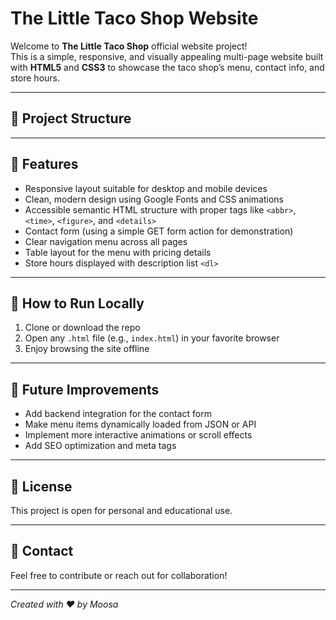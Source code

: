 # The Little Taco Shop Website

Welcome to **The Little Taco Shop** official website project!  
This is a simple, responsive, and visually appealing multi-page website built with **HTML5** and **CSS3** to showcase the taco shop’s menu, contact info, and store hours.

---

## 📂 Project Structure


---

## 🚀 Features

- Responsive layout suitable for desktop and mobile devices  
- Clean, modern design using Google Fonts and CSS animations  
- Accessible semantic HTML structure with proper tags like `<abbr>`, `<time>`, `<figure>`, and `<details>`  
- Contact form (using a simple GET form action for demonstration)  
- Clear navigation menu across all pages  
- Table layout for the menu with pricing details  
- Store hours displayed with description list `<dl>`

---

## 🔧 How to Run Locally

1. Clone or download the repo  
2. Open any `.html` file (e.g., `index.html`) in your favorite browser  
3. Enjoy browsing the site offline

---

## 📌 Future Improvements

- Add backend integration for the contact form  
- Make menu items dynamically loaded from JSON or API  
- Implement more interactive animations or scroll effects  
- Add SEO optimization and meta tags

---

## 📄 License

This project is open for personal and educational use.

---

## 🙌 Contact

Feel free to contribute or reach out for collaboration!

---

*Created with ❤️ by Moosa*  

